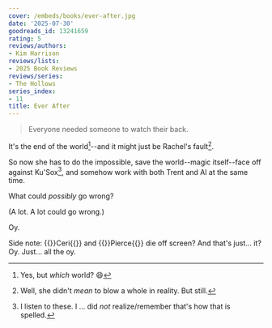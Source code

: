 ```yaml
---
cover: /embeds/books/ever-after.jpg
date: '2025-07-30'
goodreads_id: 13241659
rating: 5
reviews/authors:
- Kim Harrison
reviews/lists:
- 2025 Book Reviews
reviews/series:
- The Hollows
series_index:
- 11
title: Ever After
---
```

> Everyone needed someone to watch their back. 

It's the end of the world[^world]--and it might just be Rachel's fault[^fault]. 

[^world]: Yes, but *which* world? :smile:

[^fault]: Well, she didn't *mean* to blow a whole in reality. But still. 

So now she has to do the impossible, save the world--magic itself--face off against Ku'Sox[^audio], and somehow work with both Trent and Al at the same time. 

[^audio]: I listen to these. I ... did *not* realize/remember that's how that is spelled. 

What could *possibly* go wrong? 

(A lot. A lot could go wrong.)

Oy. 

<!--more-->

Side note: {{<spoiler>}}Ceri{{</spoiler>}} and {{<spoiler>}}Pierce{{</spoiler>}} die off screen? And that's just... it? Oy. Just... all the oy. 


